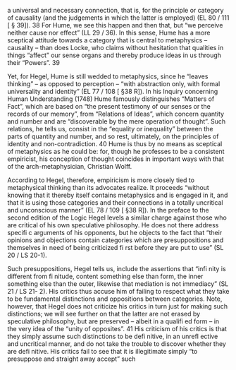 a universal and necessary connection, that is, for the principle or category of causality (and the judgements in which the latter is employed) (EL 80 / 111 [ § 39]). 38 For Hume, we see this happen and then that, but “we perceive neither cause nor effect” (LL 29 / 36). In this sense, Hume has a more sceptical attitude towards a category that is central to metaphysics – causality – than does Locke, who claims without hesitation that qualities in things “affect” our sense organs and thereby produce ideas in us through their “Powers”. 39

Yet, for Hegel, Hume is still wedded to metaphysics, since he “leaves thinking” – as opposed to perception – “with abstraction only, with formal universality and identity” (EL 77 / 108 [ §38 R]). In his Inquiry concerning Human Understanding (1748) Hume famously distinguishes “Matters of Fact”, which are based on “the present testimony of our senses or the records of our memory”, from “Relations of Ideas”, which concern quantity and number and are “discoverable by the mere operation of thought”. Such relations, he tells us, consist in the “equality or inequality” between the parts of quantity and number, and so rest, ultimately, on the principles of identity and non-contradiction. 40 Hume is thus by no means as sceptical of metaphysics as he could be: for, though he professes to be a consistent empiricist, his conception of thought coincides in important ways with that of the arch-metaphysician, Christian Wolff.

According to Hegel, therefore, empiricism is more closely tied to metaphysical thinking than its advocates realize. It proceeds “without knowing that it thereby itself contains metaphysics and is engaged in it, and that it is using those categories and their connections in a totally uncritical and unconscious manner” (EL 78 / 109 [ §38 R]). In the preface to the second edition of the Logic Hegel levels a similar charge against those who are critical of his own speculative philosophy. He does not there address specifi c arguments of his opponents, but he objects to the fact that “their opinions and objections contain categories which are presuppositions and themselves in need of being criticized fi rst before they are put to use” (SL 20 / LS 20-1).

Such presuppositions, Hegel tells us, include the assertions that “infi nity is different from fi nitude, content something else than form, the inner something else than the outer, likewise that mediation is not immediacy” (SL 21 / LS 21- 2). His critics thus accuse him of failing to respect what they take to be fundamental distinctions and oppositions between categories. Note, however, that Hegel does not criticize his critics in turn just for making such distinctions; we will see further on that the latter are not erased by speculative philosophy, but are preserved – albeit in a qualifi ed form – in the very idea of the “unity of opposites”. 41 His criticism of his critics is that they simply assume such distinctions to be defi nitive, in an unrefl ective and uncritical manner, and do not take the trouble to discover whether they are defi nitive. His critics fail to see that it is illegitimate simply “to presuppose and straight away accept” such
